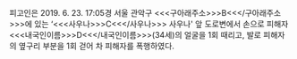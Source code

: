 피고인은 2019. 6. 23. 17:05경 서울 관악구 <<<구아래주소>>>B<<</구아래주소>>>에 있는 ‘<<<사우나>>>C<<</사우나>>> 사우나' 앞 도로변에서 손으로 피해자 <<<내국인이름>>>D<<</내국인이름>>>(34세)의 얼굴을 1회 때리고, 발로 피해자의 옆구리 부분을 1회 걷어 차 피해자를 폭행하였다.